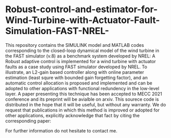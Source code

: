 # Robust-control-and-estimator-for-Wind-Turbine-with-Actuator-Fault-Simulation-FAST-NREL-
This repository contains the SIMULINK model and MATLAB codes corresponding to the closed-loop dynamical model of the wind turbine in the FAST simulator (v.8) as a benchmark system developed by NREL:
A Robust adaptive control is implemented for a wind turbine with actuator faults as a case study using FAST simulator developed by NREL. To illustrate, an L2-gain based controller along with online parameter estimation (least squre with bounded gain forgetting factor), and an automatic control allocation is proposed and implemented and can be adopted to other applications with functional redundency in the low-level layer. 
A paper presenting this technique has been accepted to MECC 2021 conference and its preprint will be avialble on arxiv.
This sourece code is distributed in the hope that it will be useful, but without any warranty. We do request that publications in which this method is improved or adopted for other applications, explicitly acknowledge that fact by citing the corresponding paper:

For further information do not hesitate to contact me.
